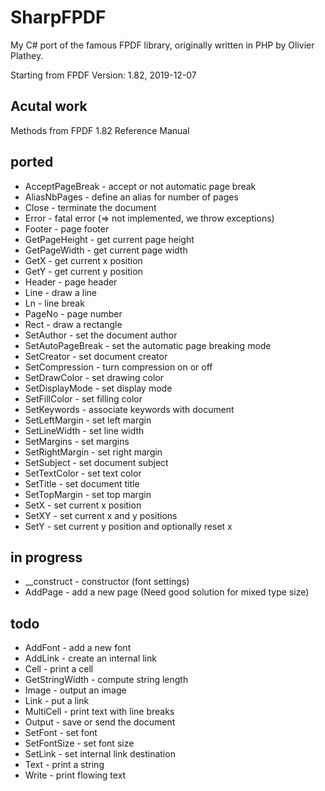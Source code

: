 # SharpFPDF
My C# port of the famous FPDF library, originally written in PHP by Olivier Plathey.

Starting from FPDF Version: 1.82, 2019-12-07


## Acutal work

Methods from FPDF 1.82 Reference Manual

## ported
- AcceptPageBreak - accept or not automatic page break
- AliasNbPages - define an alias for number of pages
- Close - terminate the document
- Error - fatal error (=> not implemented, we throw exceptions)
- Footer - page footer
- GetPageHeight - get current page height
- GetPageWidth - get current page width
- GetX - get current x position
- GetY - get current y position
- Header - page header
- Line - draw a line
- Ln - line break
- PageNo - page number
- Rect - draw a rectangle
- SetAuthor - set the document author
- SetAutoPageBreak - set the automatic page breaking mode
- SetCreator - set document creator
- SetCompression - turn compression on or off
- SetDrawColor - set drawing color
- SetDisplayMode - set display mode
- SetFillColor - set filling color
- SetKeywords - associate keywords with document
- SetLeftMargin - set left margin
- SetLineWidth - set line width
- SetMargins - set margins
- SetRightMargin - set right margin
- SetSubject - set document subject
- SetTextColor - set text color
- SetTitle - set document title
- SetTopMargin - set top margin
- SetX - set current x position
- SetXY - set current x and y positions
- SetY - set current y position and optionally reset x


## in progress
- __construct - constructor  (font settings)
- AddPage - add a new page  (Need good solution for mixed type size)

## todo
- AddFont - add a new font
- AddLink - create an internal link
- Cell - print a cell
- GetStringWidth - compute string length
- Image - output an image
- Link - put a link
- MultiCell - print text with line breaks
- Output - save or send the document
- SetFont - set font
- SetFontSize - set font size
- SetLink - set internal link destination
- Text - print a string
- Write - print flowing text

